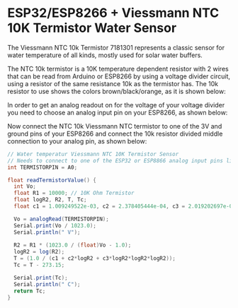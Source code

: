 # ESP32/ESP8266 + Viessmann NTC 10K Termistor Water Sensor

The Viessmann NTC 10k Termistor 7181301 represents a classic sensor for water temperature of all kinds, mostly used for solar water buffers.

[](/ESP32/HomeSensors/NTC_10K_Termistor/ntc_10k_viessmann_termistor.jpeg)

The NTC 10k termistor is a 10K temperature dependent resistor with 2 wires that can be read from Arduino or ESP8266 by using a voltage divider circuit, 
using a resistor of the same resistance 10k as the termistor has.
The 10k resistor to use shows the colors brown/black/orange, as it is shown below:
[](/ESP32/HomeSensors/NTC_10K_Termistor/10k_resistor_colors.png)

In order to get an analog readout on for the voltage of your voltage divider you need to choose an analog input pin on your ESP8266, as shown below:

[](/ESP32/HomeSensors/NTC_10K_Termistor/esp8266_analog_pin.png)

Now connect the NTC 10k Viessmann NTC termistor to one of the 3V and ground pins of your ESP8266 and connect the 10k resistor divided middle connection to your analog pin, as shown below:
[](/ESP32/HomeSensors/NTC_10K_Termistor/NTC_10k_esp_circuit.png)

```java
// Water temperatur Viessmann NTC 10K Termistor Sensor 
// Needs to connect to one of the ESP32 or ESP8866 analog input pins like A0
int TERMISTORPIN = A0;

float readTermistorValue() {
  int Vo;
  float R1 = 10000; // 10K Ohm Termistor
  float logR2, R2, T, Tc;
  float c1 = 1.009249522e-03, c2 = 2.378405444e-04, c3 = 2.019202697e-07;

  Vo = analogRead(TERMISTORPIN);
  Serial.print(Vo / 1023.0);
  Serial.println(" V");   
  
  R2 = R1 * (1023.0 / (float)Vo - 1.0);
  logR2 = log(R2);
  T = (1.0 / (c1 + c2*logR2 + c3*logR2*logR2*logR2));
  Tc = T - 273.15; 

  Serial.print(Tc);
  Serial.println(" C");   
  return Tc;
}
```
